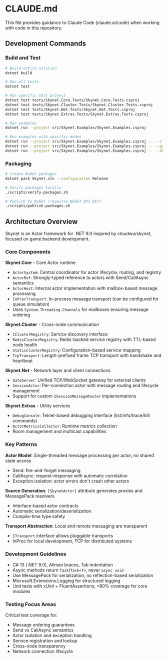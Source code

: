 # CLAUDE.md

This file provides guidance to Claude Code (claude.ai/code) when working with code in this repository.

## Development Commands

### Build and Test
```bash
# Build entire solution
dotnet build

# Run all tests
dotnet test

# Run specific test project
dotnet test tests/Skynet.Core.Tests/Skynet.Core.Tests.csproj
dotnet test tests/Skynet.Cluster.Tests/Skynet.Cluster.Tests.csproj
dotnet test tests/Skynet.Net.Tests/Skynet.Net.Tests.csproj
dotnet test tests/Skynet.Extras.Tests/Skynet.Extras.Tests.csproj

# Run examples
dotnet run --project src/Skynet.Examples/Skynet.Examples.csproj

# Run examples with specific modes
dotnet run --project src/Skynet.Examples/Skynet.Examples.csproj -- --cluster node1
dotnet run --project src/Skynet.Examples/Skynet.Examples.csproj -- --gate
dotnet run --project src/Skynet.Examples/Skynet.Examples.csproj -- --debug-console
```

### Packaging
```bash
# Create NuGet packages
dotnet pack Skynet.sln --configuration Release

# Verify packages locally
./scripts/verify-packages.sh

# Publish to NuGet (requires NUGET_API_KEY)
./scripts/publish-packages.sh
```

## Architecture Overview

Skynet is an Actor framework for .NET 9.0 inspired by cloudwu/skynet, focused on game backend development.

### Core Components

**Skynet.Core** - Core Actor runtime
- `ActorSystem`: Central coordinator for actor lifecycle, routing, and registry
- `ActorRef`: Strongly-typed reference to actors with Send/CallAsync semantics
- `ActorHost`: Internal actor implementation with mailbox-based message processing
- `InProcTransport`: In-process message transport (can be configured for queue simulation)
- Uses `System.Threading.Channels` for mailboxes ensuring message ordering

**Skynet.Cluster** - Cross-node communication
- `IClusterRegistry`: Service discovery interface
- `RedisClusterRegistry`: Redis-backed service registry with TTL-based node health
- `StaticClusterRegistry`: Configuration-based service mapping
- `TcpTransport`: Length-prefixed frame TCP transport with handshake and heartbeat

**Skynet.Net** - Network layer and client connections
- `GateServer`: Unified TCP/WebSocket gateway for external clients
- `SessionActor`: Per-connection actor with message routing and lifecycle management
- Support for custom `ISessionMessageRouter` implementations

**Skynet.Extras** - Utility services
- `DebugConsole`: Telnet-based debugging interface (list/info/trace/kill commands)
- `ActorMetricsCollector`: Runtime metrics collection
- Room management and multicast capabilities

### Key Patterns

**Actor Model**: Single-threaded message processing per actor, no shared state access
- Send: fire-and-forget messaging
- CallAsync: request-response with automatic correlation
- Exception isolation: actor errors don't crash other actors

**Source Generation**: `[SkynetActor]` attribute generates proxies and MessagePack resolvers
- Interface-based actor contracts
- Automatic serialization/deserialization
- Compile-time type safety

**Transport Abstraction**: Local and remote messaging are transparent
- `ITransport` interface allows pluggable transports
- InProc for local development, TCP for distributed systems

### Development Guidelines

- C# 13 (.NET 9.0), Allman braces, Tab indentation
- Async methods return `Task`/`Task<T>`, never `async void`
- Use MessagePack for serialization, no reflection-based serialization
- Microsoft.Extensions.Logging for structured logging
- Unit tests with xUnit + FluentAssertions, >80% coverage for core modules

### Testing Focus Areas

Critical test coverage for:
- Message ordering guarantees
- Send vs CallAsync semantics
- Actor isolation and exception handling
- Service registration and lookup
- Cross-node transparency
- Network connection lifecycle